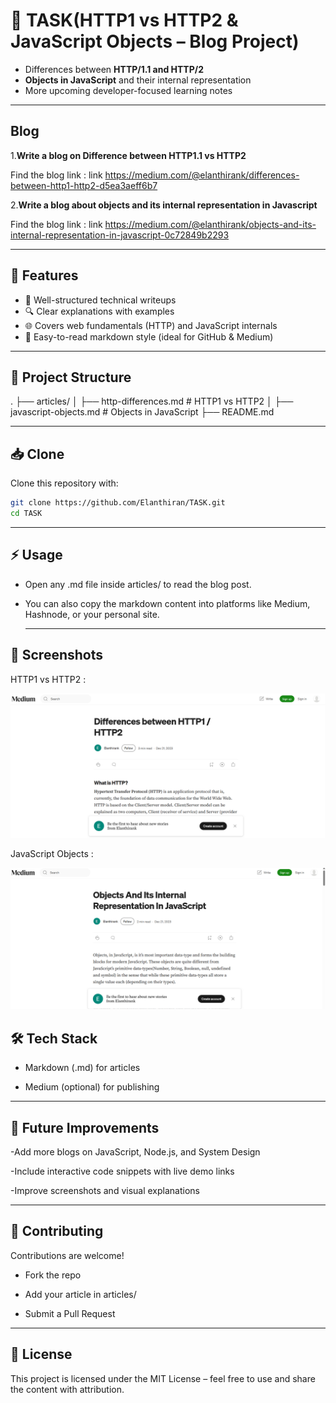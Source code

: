 
# 📖 TASK(HTTP1 vs HTTP2 & JavaScript Objects – Blog Project)

- Differences between **HTTP/1.1 and HTTP/2**
- **Objects in JavaScript** and their internal representation
- More upcoming developer-focused learning notes

---

## Blog
1.**Write a blog on Difference between HTTP1.1 vs HTTP2**
 
  Find the blog link : link https://medium.com/@elanthirank/differences-between-http1-http2-d5ea3aeff6b7

2.**Write a blog about objects and its internal representation in Javascript** 
  
  Find the blog link : link https://medium.com/@elanthirank/objects-and-its-internal-representation-in-javascript-0c72849b2293

---


## 🚀 Features
- 📑 Well-structured technical writeups
- 🔍 Clear explanations with examples
- 🌐 Covers web fundamentals (HTTP) and JavaScript internals
- 📝 Easy-to-read markdown style (ideal for GitHub & Medium)

---

## 📂 Project Structure
.
├── articles/
│ ├── http-differences.md # HTTP1 vs HTTP2
│ ├── javascript-objects.md # Objects in JavaScript
├── README.md



---

## 📥 Clone
Clone this repository with:
```bash
git clone https://github.com/Elanthiran/TASK.git
cd TASK
```
---

## ⚡ Usage
- Open any .md file inside articles/ to read the blog post.

- You can also copy the markdown content into platforms like Medium, Hashnode, or your personal site.

  ---

## 📸 Screenshots
HTTP1 vs HTTP2 :

![TASK](./db-http1vshttp2.png)

JavaScript Objects :

![TASK](./objects-javascript.png)

## 🛠️ Tech Stack
- Markdown (.md) for articles

- Medium (optional) for publishing

---

## 🔮 Future Improvements
-Add more blogs on JavaScript, Node.js, and System Design

-Include interactive code snippets with live demo links

-Improve screenshots and visual explanations

---

## 🤝 Contributing
Contributions are welcome!

- Fork the repo

- Add your article in articles/

- Submit a Pull Request

---

## 📜 License
This project is licensed under the MIT License – feel free to use and share the content with attribution.
